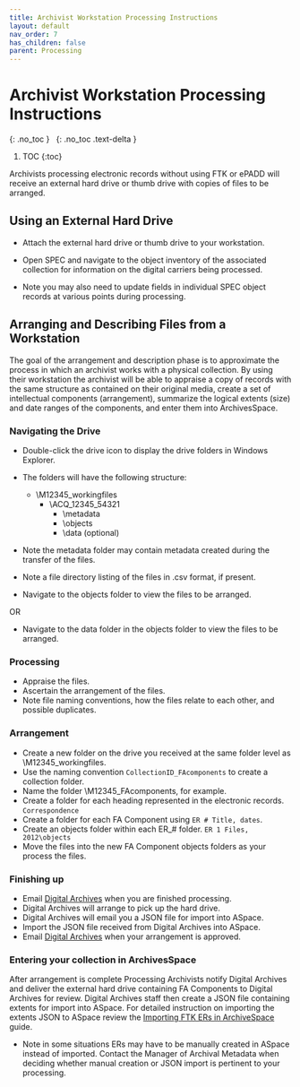 ```yaml
---
title: Archivist Workstation Processing Instructions
layout: default
nav_order: 7
has_children: false
parent: Processing
---
```


# Archivist Workstation Processing Instructions
{: .no_toc }
&nbsp;
{: .no_toc .text-delta }
1. TOC
{:toc}

Archivists processing electronic records without using FTK or ePADD will receive an external hard drive or thumb drive with copies of files to be arranged.  

## Using an External Hard Drive

* Attach the external hard drive or thumb drive to your workstation.  

<!--*Will need to add new language around SPEC updates*-->
* Open SPEC and navigate to the object inventory of the associated collection for information on the digital carriers being processed.

* Note you may also need to update fields in individual SPEC object records at various points during processing.  

## Arranging and Describing Files from a Workstation

The goal of the arrangement and description phase is to approximate the
process in which an archivist works with a physical collection. By using
their workstation the archivist will be able to appraise a copy of records with the same 
structure as contained on their original media, create a set of intellectual components
(arrangement), summarize the logical extents (size) and date ranges of
the components, and enter them into ArchivesSpace.

### Navigating the Drive

* Double-click the drive icon to display the drive folders in Windows Explorer.
* The folders will have the following structure:  
    * \M12345_workingfiles
		* \ACQ_12345_54321
			* \metadata
			* \objects  
          	* \data (optional)    
        
* Note the metadata folder may contain metadata created during the transfer of the files.  
* Note a file directory listing of the files in .csv format, if present.
* Navigate to the objects folder to view the files to be arranged.  

OR

* Navigate to the data folder in the objects folder to view the files to be arranged.
<!--* Note manifest.txt files contain a directory listing. --> 

### Processing  

* Appraise the files.  
* Ascertain the arrangement of the files.
* Note file naming conventions, how the files relate to each other, and  possible duplicates.

### Arrangement  

* Create a new folder on the drive you received at the same folder level as \M12345_workingfiles.  
* Use the naming convention ```CollectionID_FAcomponents``` to create a collection folder.  
* Name the folder \M12345_FAcomponents, for example.  
* Create a folder for each heading represented in the electronic records.  ```Correspondence```
* Create a folder for each FA Component using ```ER # Title, dates```.  
* Create an objects folder within each ER_# folder. ```ER 1 Files, 2012\objects```
* Move the files into the new FA Component objects folders as your process the files.  

### Finishing up
* Email [Digital Archives](mailto:digitalarchives@nypl.org) when you are finished processing.  
* Digital Archives will arrange to pick up the hard drive.  
* Digital Archives will email you a JSON file for import into ASpace.  
* Import the JSON file received from Digital Archives into ASpace.  
* Email [Digital Archives](mailto:digitalarchives@nypl.org) when your arrangement is approved.  

### Entering your collection in ArchivesSpace
After arrangement is complete Processing Archivists notify Digital Archives and deliver the external hard drive containing FA Components to Digital Archives for review.  Digital Archives staff then create a JSON file containing extents for import into ASpace. For detailed instruction on importing the extents JSON to ASpace review the [Importing FTK ERs in ArchiveSpace](https://docs.google.com/document/d/1BVMaDOzdcPFIht5yN5V16zmsnjMTwG_3e73HPTdVzSg/edit) guide.

* Note in some situations ERs may have to be manually created in ASpace instead of imported. Contact the Manager of Archival Metadata when deciding whether manual creation or JSON import is pertinent to your processing.
